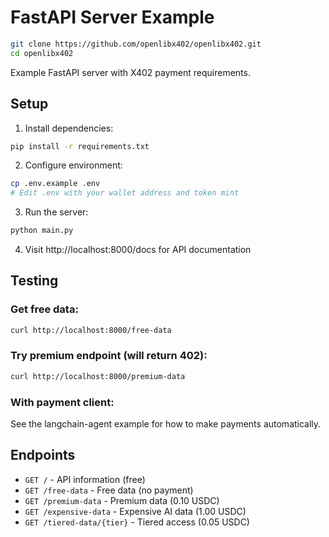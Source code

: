 # FastAPI Server Example

```bash
git clone https://github.com/openlibx402/openlibx402.git
cd openlibx402
```

Example FastAPI server with X402 payment requirements.

## Setup

1. Install dependencies:
```bash
pip install -r requirements.txt
```

2. Configure environment:
```bash
cp .env.example .env
# Edit .env with your wallet address and token mint
```

3. Run the server:
```bash
python main.py
```

4. Visit http://localhost:8000/docs for API documentation

## Testing

### Get free data:
```bash
curl http://localhost:8000/free-data
```

### Try premium endpoint (will return 402):
```bash
curl http://localhost:8000/premium-data
```

### With payment client:
See the langchain-agent example for how to make payments automatically.

## Endpoints

- `GET /` - API information (free)
- `GET /free-data` - Free data (no payment)
- `GET /premium-data` - Premium data (0.10 USDC)
- `GET /expensive-data` - Expensive AI data (1.00 USDC)
- `GET /tiered-data/{tier}` - Tiered access (0.05 USDC)
